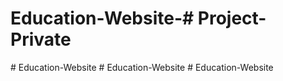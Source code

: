 # Education-Website-#   P r o j e c t - P r i v a t e  
 #   E d u c a t i o n - W e b s i t e  
 #   E d u c a t i o n - W e b s i t e  
 #   E d u c a t i o n - W e b s i t e  
 